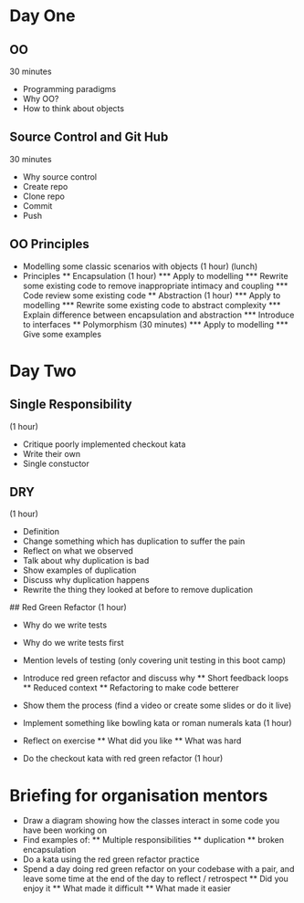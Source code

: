 # Day One

## OO
30 minutes

* Programming paradigms
* Why OO?
* How to think about objects

## Source Control and Git Hub
30 minutes

* Why source control
* Create repo
* Clone repo
* Commit
* Push

## OO Principles

* Modelling some classic scenarios with objects (1 hour)
(lunch)
* Principles
** Encapsulation (1 hour)
*** Apply to modelling
*** Rewrite some existing code to remove inappropriate intimacy and coupling
*** Code review some existing code
** Abstraction (1 hour)
*** Apply to modelling
*** Rewrite some existing code to abstract complexity
*** Explain difference between encapsulation and abstraction
*** Introduce to interfaces
** Polymorphism (30 minutes)
*** Apply to modelling
*** Give some examples

# Day Two

## Single Responsibility
(1 hour)

* Critique poorly implemented checkout kata
* Write their own <insert something moderately complex here>
* Single constuctor

## DRY
(1 hour)

* Definition
* Change something which has duplication to suffer the pain
* Reflect on what we observed
* Talk about why duplication is bad
* Show examples of duplication
* Discuss why duplication happens
* Rewrite the thing they looked at before to remove duplication

## Red Green Refactor
(1 hour)

* Why do we write tests
* Why do we write tests first
* Mention levels of testing (only covering unit testing in this boot camp)
* Introduce red green refactor and discuss why
** Short feedback loops
** Reduced context
** Refactoring to make code betterer
* Show them the process (find a video or create some slides or do it live)

* Implement something like bowling kata or roman numerals kata (1 hour)
* Reflect on exercise
** What did you like
** What was hard

* Do the checkout kata with red green refactor (1 hour)

# Briefing for organisation mentors

* Draw a diagram showing how the classes interact in some code you have been working on
* Find examples of:
** Multiple responsibilities
** duplication
** broken encapsulation
* Do a kata using the red green refactor practice
* Spend a day doing red green refactor on your codebase with a pair, and leave some time at the end of the day to reflect / retrospect
** Did you enjoy it
** What made it difficult
** What made it easier
